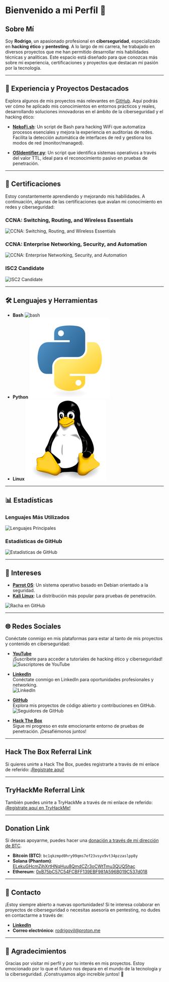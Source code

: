 # Bienvenido a mi Perfil 👋

## Sobre Mí

Soy **Rodrigo**, un apasionado profesional en **ciberseguridad**, especializado en **hacking ético** y **pentesting**. A lo largo de mi carrera, he trabajado en diversos proyectos que me han permitido desarrollar mis habilidades técnicas y analíticas. Este espacio está diseñado para que conozcas más sobre mi experiencia, certificaciones y proyectos que destacan mi pasión por la tecnología.

---

## 💼 Experiencia y Proyectos Destacados

Explora algunos de mis proyectos más relevantes en [GitHub](https://github.com/rodrigo47363). Aquí podrás ver cómo he aplicado mis conocimientos en entornos prácticos y reales, desarrollando soluciones innovadoras en el ámbito de la ciberseguridad y el hacking ético:

- **[NekoFi.sh](https://github.com/rodrigo47363/NekoFI)**: Un script de Bash para hacking WiFi que automatiza procesos esenciales y mejora la experiencia en auditorías de redes. Facilita la detección automática de interfaces de red y gestiona los modos de red (monitor/managed).

- **[OSIdentifier.py](https://github.com/rodrigo47363/OSIdentifier)**: Un script que identifica sistemas operativos a través del valor TTL, ideal para el reconocimiento pasivo en pruebas de penetración.

---

## 🚀 Certificaciones

Estoy constantemente aprendiendo y mejorando mis habilidades. A continuación, algunas de las certificaciones que avalan mi conocimiento en redes y ciberseguridad:

### CCNA: Switching, Routing, and Wireless Essentials

![CCNA: Switching, Routing, and Wireless Essentials](https://images.credly.com/images/f4ccdba9-dd65-4349-baad-8f05df116443/CCNASRWE__1_.png)

### CCNA: Enterprise Networking, Security, and Automation

![CCNA: Enterprise Networking, Security, and Automation](https://images.credly.com/images/0a6d331e-8abf-4272-a949-33f754569a76/CCNAENSA__1_.png)

### ISC2 Candidate

![ISC2 Candidate](https://images.credly.com/images/9180921d-4a13-429e-9357-6f9706a554f0/image.png)

---

## 🛠️ Lenguajes y Herramientas

- **Bash** ![bash](https://www.vectorlogo.zone/logos/gnu_bash/gnu_bash-icon.svg)
- **Python** ![python](https://raw.githubusercontent.com/devicons/devicon/master/icons/python/python-original.svg)
- **Linux** ![linux](https://raw.githubusercontent.com/devicons/devicon/master/icons/linux/linux-original.svg)

---

## 📊 Estadísticas

### Lenguajes Más Utilizados

![Lenguajes Principales](https://github-readme-stats.vercel.app/api/top-langs/?username=rodrigo47363&layout=compact&theme=dark)

### Estadísticas de GitHub

![Estadísticas de GitHub](https://github-readme-stats.vercel.app/api?username=rodrigo47363&show_icons=true&count_private=true&hide=stars&theme=dark)

---

## 🎯 Intereses

- <a href="https://www.parrotsec.org/" target="_blank">**Parrot OS**</a>: Un sistema operativo basado en Debian orientado a la seguridad.
- <a href="https://www.kali.org/" target="_blank">**Kali Linux**</a>: La distribución más popular para pruebas de penetración.

![Racha en GitHub](https://github-readme-streak-stats.herokuapp.com/?user=rodrigo47363&theme=dark)

---

## 🌐 Redes Sociales

Conéctate conmigo en mis plataformas para estar al tanto de mis proyectos y contenido en ciberseguridad:

- **[YouTube](https://www.youtube.com/@Rodrigo-47363?sub_confirmation=1)**  
  ¡Suscríbete para acceder a tutoriales de hacking ético y ciberseguridad!  
  ![Suscriptores de YouTube](https://img.shields.io/youtube/channel/subscribers/UC9sjERLgkeIbbOwLHeah0Aw?style=social)

- **[LinkedIn](https://linkedin.com/in/rodrigo-v-695728215)**  
  Conéctate conmigo en LinkedIn para oportunidades profesionales y networking.  
  ![LinkedIn](https://img.shields.io/badge/LinkedIn-Rodrigo%20V-blue?style=social)

- **[GitHub](https://github.com/rodrigo47363)**  
  Explora mis proyectos de código abierto y contribuciones en GitHub.  
  ![Seguidores de GitHub](https://img.shields.io/github/followers/rodrigo47363?style=social)

- **[Hack The Box](https://app.hackthebox.com/profile/2072477)**  
  Sigue mi progreso en este emocionante entorno de pruebas de penetración. ¡Desafiémonos juntos!

---

## Hack The Box Referral Link

Si quieres unirte a Hack The Box, puedes registrarte a través de mi enlace de referido: [¡Regístrate aquí!](https://referral.hackthebox.com/mz7ZtlJ)

---

## TryHackMe Referral Link

También puedes unirte a TryHackMe a través de mi enlace de referido: [¡Regístrate aquí en TryHackMe!](https://tryhackme.com/signup?referrer=64f0d7665fde58f3ec71379b)

---

## Donation Link

Si deseas apoyarme, puedes hacer una [donación a través de mi dirección de BTC](bc1qkzmpd0hry99qms7ef23vsyx9vt34pzzaslpp8y).

- **Bitcoin (BTC)**: `bc1qkzmpd0hry99qms7ef23vsyx9vt34pzzaslpp8y`
- **Solana (Phantom)**: [ELekuGHcmZjhXrtHNqHuu8QmdCZr3oCWtTmu3QUQ5hac](https://solscan.io/address/ELekuGHcmZjhXrtHNqHuu8QmdCZr3oCWtTmu3QUQ5hac)
- **Ethereum**: [0xB75bC57C54FCBFF139EBF981A596B019C537d018](https://etherscan.io/address/0xB75bC57C54FCBFF139EBF981A596B019C537d018)

---

## 📩 Contacto

¡Estoy siempre abierto a nuevas oportunidades! Si te interesa colaborar en proyectos de ciberseguridad o necesitas asesoría en pentesting, no dudes en contactarme a través de:

- **[LinkedIn](https://www.linkedin.com/in/rodrigo-v-695728215/)**
- **Correo electrónico**: [rodrigovil@proton.me](mailto:rodrigovil@proton.me)

---

## 🙏 Agradecimientos

Gracias por visitar mi perfil y por tu interés en mis proyectos. Estoy emocionado por lo que el futuro nos depara en el mundo de la tecnología y la ciberseguridad. ¡Construyamos algo increíble juntos! 🚀
